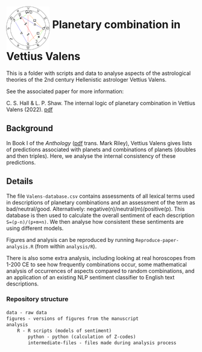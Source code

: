 
# <img src="figures/example_horoscope.png" alt="" width="115" height="115" align="middle"> Planetary combination in Vettius Valens


This is a folder with scripts and data to analyse aspects of the astrological theories of the 2nd century Hellenistic astrologer Vettius Valens.

See the associated paper for more information:

C. S. Hall \& L. P. Shaw. The internal logic of planetary combination in Vettius Valens (2022). [pdf](link_to_be_added)

## Background

In Book I of the *Anthology* ([pdf](http://www.csus.edu/indiv/r/rileymt/Vettius%20Valens%20entire.pdf) trans. Mark Riley), Vettius Valens gives lists of predictions associated with planets and combinations of planets (doubles and then triples). Here, we analyse the internal consistency of these predictions. 

## Details

The file `Valens-database.csv` contains assessments of all lexical terms used in descriptions of planetary combinations and an assessment of the term as bad/neutral/good. Alternatively: negative(n)/neutral(m)/positive(p). This database is then used to calculate the overall sentiment of each description `S=(p-n)/(p+m+n)`. We then analyse how consistent these sentiments are using different models. 
 
Figures and analysis can be reproduced by running `Reproduce-paper-analysis.R` (from within `analysis/R`). 

There is also some extra analysis, including looking at real horoscopes from 1-200 CE to see how frequently combinations occur, some mathematical analysis of occurrences of aspects compared to random combinations, and an application of an existing NLP sentiment classifier to English text descriptions. 

### Repository structure

```
data - raw data 
figures - versions of figures from the manuscript
analysis
	R - R scripts (models of sentiment)
    	python - python (calculation of Z-codes)
        intermediate-files - files made during analysis process
```

